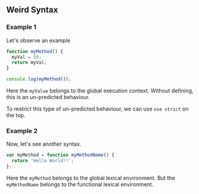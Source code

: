 ## Weird Syntax

### Example 1

Let's observe an example

```js
function myMethod() {
  myVal = 50;
  return myVal;
}

console.log(myMethod());
```

Here the `myValue` belongs to the global execution context. Without defining, this is an un-predicted behaviour.

To restrict this type of un-predicted behaviour, we can use `use strict` on the top.

### Example 2

Now, let's see another syntax.

```js
var myMethod = function myMethodName() {
  return 'Hello World!!';
};
```

Here the `myMethod` belongs to the global lexical environment. But the `myMethodName` belongs to the functional lexical environment.
